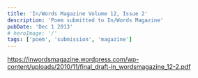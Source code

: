 ```yaml
---
title: 'In/Words Magazine Volume 12, Issue 2'
description: 'Poem submitted to In/Words Magazine'
pubDate: 'Dec 1 2013'
# heroImage: '/'
tags: ['poem', 'submission', 'magazine']
---
```


https://inwordsmagazine.wordpress.com/wp-content/uploads/2010/11/final_draft-in_wordsmagazine_12-2.pdf
